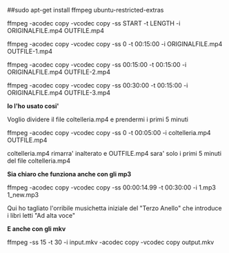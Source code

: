 ##sudo apt-get install ffmpeg ubuntu-restricted-extras

ffmpeg -acodec copy -vcodec copy -ss START -t LENGTH -i ORIGINALFILE.mp4 OUTFILE.mp4

ffmpeg -acodec copy -vcodec copy -ss 0 -t 00:15:00 -i ORIGINALFILE.mp4 OUTFILE-1.mp4

ffmpeg -acodec copy -vcodec copy -ss 00:15:00 -t 00:15:00 -i ORIGINALFILE.mp4 OUTFILE-2.mp4

ffmpeg -acodec copy -vcodec copy -ss 00:30:00 -t 00:15:00 -i ORIGINALFILE.mp4 OUTFILE-3.mp4

**Io l'ho usato cosi'**

Voglio dividere il file coltelleria.mp4 e prendermi i primi 5 minuti

ffmpeg -acodec copy -vcodec copy -ss 0 -t 00:05:00 -i coltelleria.mp4 OUTFILE.mp4

coltelleria.mp4 rimarra' inalterato e OUTFILE.mp4 sara' solo i primi 5 minuti del file coltelleria.mp4

**Sia chiaro che funziona anche con gli mp3**

ffmpeg -acodec copy -vcodec copy -ss 00:00:14.99 -t 00:30:00 -i 1.mp3 1_new.mp3

Qui ho tagliato l'orribile musichetta iniziale del "Terzo Anello" che introduce i libri letti "Ad alta voce"

**E anche con gli mkv**

ffmpeg -ss 15 -t 30 -i input.mkv -acodec copy -vcodec copy output.mkv
